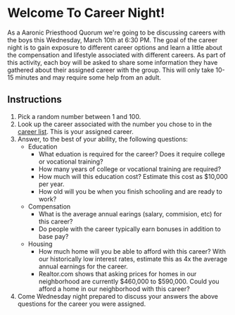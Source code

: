 # Welcome To Career Night!

As a Aaronic Priesthood Quorum we're going to be discussing careers with the boys this Wednesday, March 10th at 6:30 PM.
The goal of the career night is to gain exposure to different career options and learn a little about the compensation and lifestyle associated with different careers.
As part of this activity, each boy will be asked to share some information they have gathered about their assigned career with the group.
This will only take 10-15 minutes and may require some help from an adult.

## Instructions

1. Pick a random number between 1 and 100.
2. Look up the career associated with the number you chose to in the [career list](career-list.md). This is your assigned career.
3. Answer, to the best of your ability, the following questions:
   - Education
     - What eduation is required for the career? Does it require college or vocational training?
     - How many years of college or vocational training are required?
     - How much will this education cost? Estimate this cost as $10,000 per year.
     - How old will you be when you finish schooling and are ready to work?
   - Compensation
     - What is the average annual earings (salary, commision, etc) for this career?
     - Do people with the career typically earn bonuses in addition to base pay?
   - Housing
     - How much home will you be able to afford with this career? With our historically low interest rates, estimate this as 4x the average annual earnings for the career.
     - Realtor.com shows that asking prices for homes in our neighborhood are currently $460,000 to $590,000. Could you afford a home in our neighborhood with this career?
4. Come Wednesday night prepared to discuss your answers the above questions for the career you were assigned.

